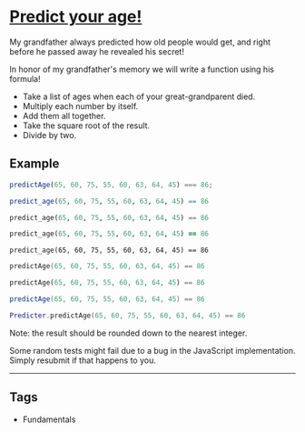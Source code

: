 # [Predict your age!](https://www.codewars.com/kata/5aff237c578a14752d0035ae)

My grandfather always predicted how old people would get, and right before he passed away he revealed his secret!

In honor of my grandfather's memory we will write a function using his formula!

- Take a list of ages when each of your great-grandparent died.
- Multiply each number by itself.
- Add them all together.
- Take the square root of the result.
- Divide by two.

## Example

```javascript
predictAge(65, 60, 75, 55, 60, 63, 64, 45) === 86;
```

```R
predict_age(65, 60, 75, 55, 60, 63, 64, 45) == 86
```

```python
predict_age(65, 60, 75, 55, 60, 63, 64, 45) == 86
```

```ruby
predict_age(65, 60, 75, 55, 60, 63, 64, 45) == 86
```

```crystal
predict_age(65, 60, 75, 55, 60, 63, 64, 45) == 86
```

```c++
predictAge(65, 60, 75, 55, 60, 63, 64, 45) == 86
```

```php
predictAge(65, 60, 75, 55, 60, 63, 64, 45) == 86
```

```csharp
predictAge(65, 60, 75, 55, 60, 63, 64, 45) == 86
```

```lua
Predicter.predictAge(65, 60, 75, 55, 60, 63, 64, 45) == 86
```

Note: the result should be rounded down to the nearest integer.

Some random tests might fail due to a bug in the JavaScript implementation. Simply resubmit if that happens to you.

---

## Tags

- Fundamentals
